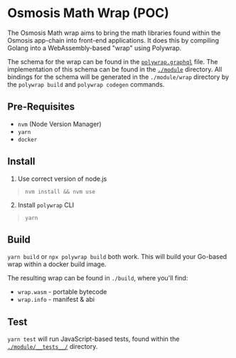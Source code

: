 # Osmosis Math Wrap (POC)

The Osmosis Math wrap aims to bring the math libraries found within the Osmosis app-chain into front-end applications. It does this by compiling Golang into a WebAssembly-based "wrap" using Polywrap.

The schema for the wrap can be found in the [`polywrap.graphql`](./polywrap.graphql) file. The implementation of this schema can be found in the [`./module`](./module) directory. All bindings for the schema will be generated in the `./module/wrap` directory by the `polywrap build` and `polywrap codegen` commands. 

## Pre-Requisites
* `nvm` (Node Version Manager)
* `yarn`
* `docker`

## Install
1. Use correct version of node.js  
> `nvm install && nvm use`

2. Install `polywrap` CLI  
> `yarn`

## Build
`yarn build` or `npx polywrap build` both work. This will build your Go-based wrap within a docker build image.

The resulting wrap can be found in `./build`, where you'll find:
* `wrap.wasm` - portable bytecode
* `wrap.info` - manifest & abi

## Test
`yarn test` will run JavaScript-based tests, found within the [`./module/__tests__/`](./module/__tests__/) directory.
